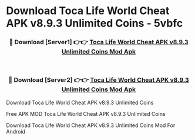 # Download Toca Life World Cheat APK v8.9.3 Unlimited Coins - 5vbfc



<div align="center">
<h3>🔴 Download [Server1] 👉👉 <a href="https://momento.my/?title=Toca_Life_World_Cheat_APK_v8.9.3_Unlimited_Coins">Toca Life World Cheat APK v8.9.3 Unlimited Coins Mod Apk</a></h3><br>

<h3>🔴 Download [Server2] 👉👉 <a href="https://momento.my/?title=Toca_Life_World_Cheat_APK_v8.9.3_Unlimited_Coins">Toca Life World Cheat APK v8.9.3 Unlimited Coins Mod Apk</a></h3>
</div>



Download Toca Life World Cheat APK v8.9.3 Unlimited Coins 

Free APK MOD Toca Life World Cheat APK v8.9.3 Unlimited Coins 

Download Toca Life World Cheat APK v8.9.3 Unlimited Coins Mod For Android
